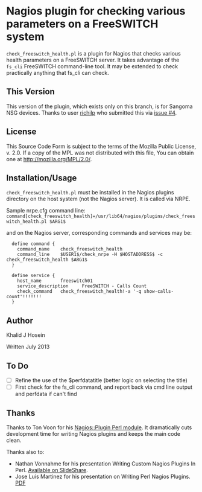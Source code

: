 # Nagios plugin for checking various parameters on a FreeSWITCH system

`check_freeswitch_health.pl` is a plugin for Nagios that checks various health parameters on a FreeSWITCH server. It takes advantage of the `fs_cli` FreeSWITCH command-line tool. It may be extended to check practically anything that fs_cli can check.

## This Version

This version of the plugin, which exists only on this branch, is for Sangoma NSG devices. 
Thanks to user [richilp](https://github.com/richilp) who submitted this via [issue #4](https://github.com/kjhosein/nagios-freeswitch-plugin/issues/4).

## License

This Source Code Form is subject to the terms of the Mozilla Public License, v. 2.0. If a copy of the MPL was not distributed with this file, You can obtain one at http://mozilla.org/MPL/2.0/.

## Installation/Usage 

`check_freeswitch_health.pl` must be installed in the Nagios plugins directory on the host system (not the Nagios server). It is called via NRPE. 

Sample nrpe.cfg command line:
`command[check_freeswitch_health]=/usr/lib64/nagios/plugins/check_freeswitch_health.pl $ARG1$`

and on the Nagios server, corresponding commands and services may be:
```
  define command {
    command_name    check_freeswitch_health
    command_line    $USER1$/check_nrpe -H $HOSTADDRESS$ -c check_freeswitch_health $ARG1$
  }
```
```
  define service {
    host_name       freeswitch01
    service_description     FreeSWITCH - Calls Count
    check_command   check_freeswitch_health!-a '-q show-calls-count'!!!!!!!
  }
```

## Author

Khalid J Hosein

Written July 2013

## To Do

- [ ] Refine the use of the $perfdatatitle (better logic on selecting the title)
- [ ] First check for the fs_cli command, and report back via cmd line output and perfdata if can't find

## Thanks

Thanks to Ton Voon for his [Nagios::Plugin Perl module](http://search.cpan.org/~tonvoon/Nagios-Plugin-0.36/). It dramatically cuts development time for writing Nagios plugins and keeps the main code clean.

Thanks also to:
* Nathan Vonnahme for his presentation Writing Custom Nagios Plugins In Perl. [Available on SlideShare](http://www.slideshare.net/nagiosinc/nagios-conference-2011-nathan-vonnahme-writing-custom-nagios-plugins-in-perl).
* Jose Luis Martinez for his presentation on Writing Perl Nagios Plugins. [PDF](http://www.pplusdomain.net/Writing%20Nagios%20Plugins%20in%20Perl.pdf)
